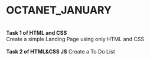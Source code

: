 # OCTANET_JANUARY
<br>
<b>Task 1 of HTML and CSS</b>
<br>
Create a simple Landing Page using only HTML and CSS
<br>
<br>
<b>Task 2 of HTML&CSS JS</b>
Create a To Do List
